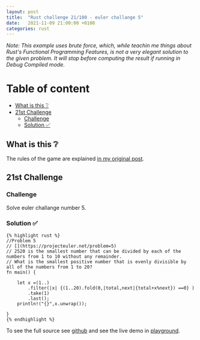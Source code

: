 ```yaml
---
layout: post
title:  "Rust challenge 21/100 - euler challange 5"
date:   2021-11-09 21:00:00 +0100
categories: rust
---
```


*Note: This  example uses brute force, which, while teachin me things about Rust's Functional Programming Features, is not a very elegant solution to the given problem. It will stop before computing the result if running in Debug Compiled mode.*

#  Table of content
<!-- MarkdownTOC autolink="true" -->

- [What is this :grey_question:](#what-is-this-grey_question)
- [21st Challenge](#21st-challenge)
	- [Challenge](#challenge)
	- [Solution :white_check_mark:](#solution-white_check_mark)

<!-- /MarkdownTOC -->

## What is this :grey_question: 

The rules of the game are explained [in my original post](https://maebli.github.io/rust/2021/10/18/100rust.html). 

## 21st Challenge
### Challenge

Solve euler challange number 5.

### Solution :white_check_mark:

	{% highlight rust %}
	//Problem 5
	// [](https://projecteuler.net/problem=5)
	// 2520 is the smallest number that can be divided by each of the numbers from 1 to 10 without any remainder.
	// What is the smallest positive number that is evenly divisible by all of the numbers from 1 to 20?
	fn main() {
	    
	    let x =(1..)
	        .filter(|x| {(1..20).fold(0,|total,next|{total+x%next}) ==0} )
	        .take(1)
	        .last();
	    println!("{}",x.unwrap());

	}
	{% endhighlight %}


To see the full source see [github](https://github.com/maebli/100rustsnippets/tree/master/euler-5) and see the live demo in [playground](https://play.rust-lang.org/?version=stable&edition=2018&gist=b2d2a90fee395282ad70412ea7cd2a54). 
